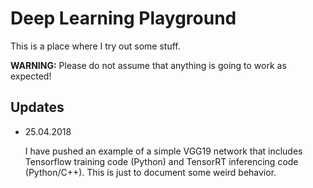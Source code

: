 # Deep Learning Playground

This is a place where I try out some stuff.

**WARNING:** Please do not assume that anything is going to work as expected!

## Updates

*   25.04.2018
    
    I have pushed an example of a simple VGG19 network that includes Tensorflow training code (Python) and TensorRT inferencing code (Python/C++). This is just to document some weird behavior.

